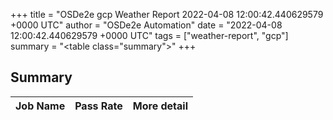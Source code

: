 +++
title = "OSDe2e gcp Weather Report 2022-04-08 12:00:42.440629579 +0000 UTC"
author = "OSDe2e Automation"
date = "2022-04-08 12:00:42.440629579 +0000 UTC"
tags = ["weather-report", "gcp"]
summary = "<table class=\"summary\"></table>"
+++
## Summary

| Job Name | Pass Rate | More detail |
|----------|-----------|-------------|




